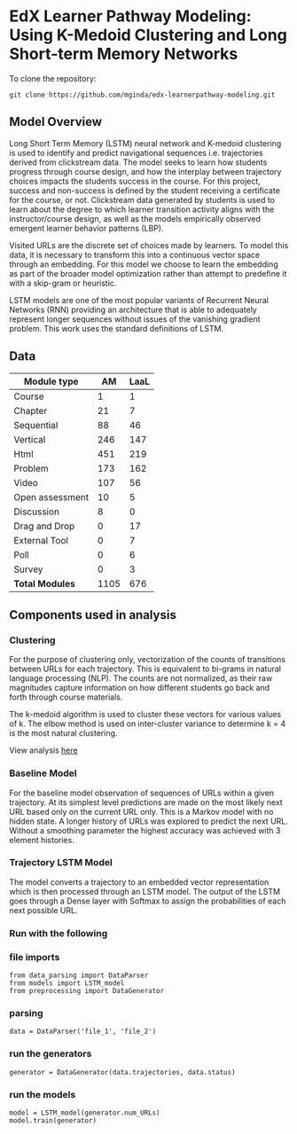# EdX Learner Pathway Modeling: Using K-Medoid Clustering and Long Short-term Memory Networks

To clone the repository:

```
git clone https://github.com/mginda/edx-learnerpathway-modeling.git

```
## Model Overview

Long Short Term Memory (LSTM) neural network and K-medoid clustering is used to identify and predict navigational sequences i.e. trajectories derived from clickstream data.  The model seeks to learn how students progress through course design, and how the interplay between trajectory choices impacts the students success in the course. For this project, success and non-success is defined by the student receiving a certificate for the course, or not.  Clickstream data generated by students is used to learn about the degree to which learner transition activity aligns with the instructor/course design, as well as the models empirically observed emergent learner behavior patterns (LBP).

Visited URLs are the discrete set of choices made by learners.  To model this data, it is necessary to transform this into a continuous vector space through an embedding.  For this model we choose to learn the embedding as part of the broader model optimization rather than attempt to predefine it with a skip-gram or heuristic.

LSTM models are one of the most popular variants of Recurrent Neural Networks (RNN) providing an architecture that is able to adequately represent longer sequences without issues of the vanishing gradient problem.   This work uses the standard definitions of LSTM.  

## Data
| Module type    |    AM    | LaaL     |
| -------------- | -------- | -------- |
| Course         |     1    |     1    |
| Chapter        |     21   |     7    |
| Sequential     |     88   |     46    |
| Vertical       |     246   |     147    |
| Html           |     451   |     219    |
| Problem        |     173   |     162    |
| Video          |     107   |     56    |
| Open assessment|     10   |     5    | 
| Discussion     |     8    |     0    | 
| Drag and Drop  |     0    |     17    | 
| External Tool  |     0    |     7    | 
| Poll           |     0    |     6    | 
| Survey         |     0    |     3    | 
| **Total Modules**     |     1105   |     676    | 

## Components used in analysis
### Clustering
For the purpose of clustering only, vectorization of the counts of transitions between URLs for each trajectory.  This is equivalent to bi-grams in natural language processing (NLP).  The counts are not normalized, as their raw magnitudes capture information on how different students go back and forth through course materials.

The k-medoid algorithm is used to cluster these vectors for various values of k.  The elbow method is used on inter-cluster variance to determine k = 4 is the most natural clustering.

View analysis [here](https://github.com/cns-iu/edx-learnerpathway-modeling/tree/master/clustering_analysis)

### Baseline Model
For the baseline model observation of sequences of URLs within a given trajectory.  At its simplest level predictions are made on the most likely next URL based only on the current URL only.  This is a Markov model with no hidden state. A longer history of URLs was explored to predict the next URL.  Without a smoothing parameter the highest accuracy was achieved with 3 element histories.

### Trajectory LSTM Model
The model converts a trajectory to an embedded vector representation which is then processed through an LSTM model.  The output of the LSTM goes through a Dense layer with Softmax to assign the probabilities of each next possible URL.  



### Run with the following
### file imports
```
from data_parsing import DataParser
from models import LSTM_model
from preprocessing import DataGenerator

```
### parsing
```
data = DataParser('file_1', 'file_2')

```
### run the generators
```
generator = DataGenerator(data.trajectories, data.status)

```
### run the models
```
model = LSTM_model(generator.num_URLs)
model.train(generator)

```
